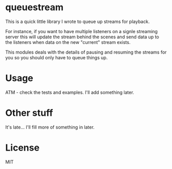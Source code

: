 queuestream
========

This is a quick little library I wrote to queue up streams for playback.

For instance, if you want to have multiple listeners on a signle streaming server this will update the stream behind the scenes and send data up to the listeners when data on the new "current" stream exists.

This modules deals with the details of pausing and resuming the streams for you so you should only have to queue things up.


Usage
========

ATM - check the tests and examples. I'll add something later.


Other stuff
========

It's late... I'll fill more of something in later.


License
========

MIT
